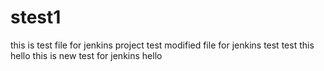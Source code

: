 # stest1
this is test file for jenkins project 
test 
modified file for jenkins 
test
test this 
hello this is new test for jenkins 
hello

